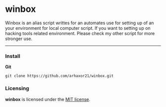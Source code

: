 # winbox
      
Winbox is an alias script writtes for an automates use for setting up of an your environment for local computer script. If you want to setting up on hacking tools related environment. Please check my other script for more stronger use.

- - -

### Install


**Git**
```
git clone https://github.com/arhaxor21/winbox.git
```

### Licensing

**winbox** is licensed under the [MIT license](LICENSE).



